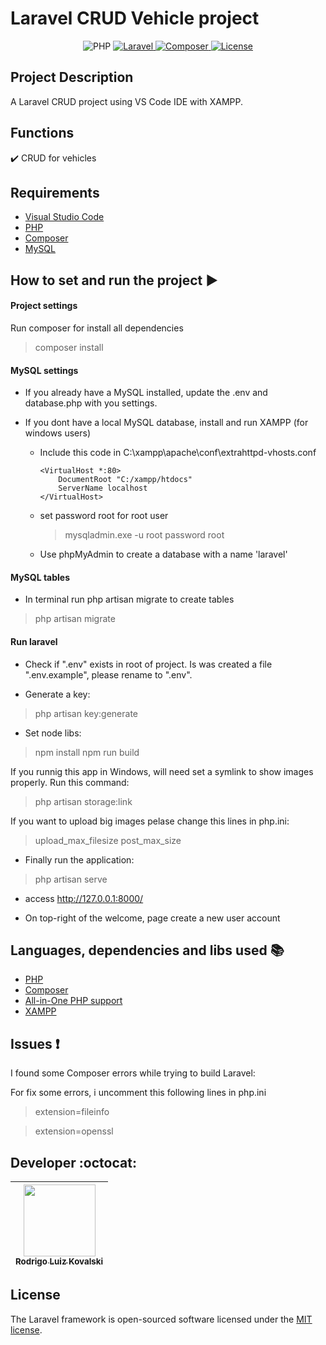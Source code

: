 <h1>Laravel CRUD Vehicle project</h1> 

<p align="center">
<img src="https://img.shields.io/badge/PHP-8.2.12-green?style=flat" alt="PHP" />
<a href="https://packagist.org/packages/laravel/framework">
<img src="https://img.shields.io/badge/Laravel-10.10-green?style=flat" alt="Laravel" />
<img src="https://img.shields.io/badge/Composer-2.6.5-green?style=flat" alt="Composer" />
<a href="https://packagist.org/packages/laravel/framework"><img src="https://img.shields.io/packagist/l/laravel/framework" alt="License"></a>
</p>

## Project Description 

<p align="justify">
  A Laravel CRUD project using VS Code IDE with XAMPP. 
</p>

## Functions

:heavy_check_mark: CRUD for vehicles

## Requirements

- [Visual Studio Code](https://code.visualstudio.com/download)
- [PHP](https://www.php.net/)
- [Composer](https://getcomposer.org/download/)
- [MySQL](https://www.mysql.com/)

## How to set and run the project :arrow_forward:

<h4>Project settings</h4>

Run composer for install all dependencies

> composer install

<h4>MySQL settings</h4>

- If you already have a MySQL installed, update the .env and database.php with you settings.

- If you dont have a local MySQL database, install and run XAMPP (for windows users)

  - Include this code in C:\xampp\apache\conf\extrahttpd-vhosts.conf

    ```script
    <VirtualHost *:80>
        DocumentRoot "C:/xampp/htdocs"
        ServerName localhost
    </VirtualHost>
    ```

  - set password root for root user
    > mysqladmin.exe -u root password root

  - Use phpMyAdmin to create a database with a name 'laravel'

<h4>MySQL tables</h4>

- In terminal run php artisan migrate to create tables

> php artisan migrate

<h4>Run laravel</h4>

- Check if ".env" exists in root of project. Is was created a file ".env.example", please rename to ".env".

- Generate a key:

> php artisan key:generate

- Set node libs:

> npm install
> npm run build 

If you runnig this app in Windows, will need set a symlink to show images properly. Run this command:

> php artisan storage:link

If you want to upload big images pelase change this lines in php.ini:

> upload_max_filesize
> post_max_size

- Finally run the application:

> php artisan serve

- access http://127.0.0.1:8000/

- On top-right of the welcome, page create a new user account


## Languages, dependencies and libs used :books:

- [PHP](https://www.php.net/)
- [Composer](https://getcomposer.org/download/)
- [All-in-One PHP support](https://marketplace.visualstudio.com/items?itemName=DEVSENSE.phptools-vscode)
- [XAMPP](https://www.apachefriends.org/pt_br/index.html)

## Issues :exclamation:

I found some Composer errors while trying to build Laravel:

For fix some errors, i uncomment this following lines in php.ini

> extension=fileinfo

> extension=openssl


## Developer :octocat:

| [<img src="https://avatars.githubusercontent.com/u/26410295?v=4" width=115><br><sub>Rodrigo Luiz Kovalski</sub>](https://github.com/rodrigolk22) |
| :---: |


## License

The Laravel framework is open-sourced software licensed under the [MIT license](https://opensource.org/licenses/MIT).
